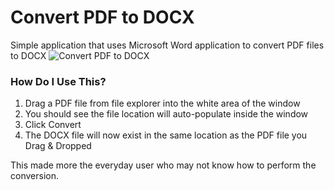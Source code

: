 # Convert PDF to DOCX
Simple application that uses Microsoft Word application to convert PDF files to DOCX
![Convert PDF to DOCX](https://raw.githubusercontent.com/OsbornePro/Convert-PDF-to-DOCX/main/ConvertPDFtoDOCXimage.png)

### How Do I Use This?
1. Drag a PDF file from file explorer into the white area of the window
2. You should see the file location will auto-populate inside the window
3. Click Convert
4. The DOCX file will now exist in the same location as the PDF file you Drag & Dropped

This made more the everyday user who may not know how to perform the conversion.
